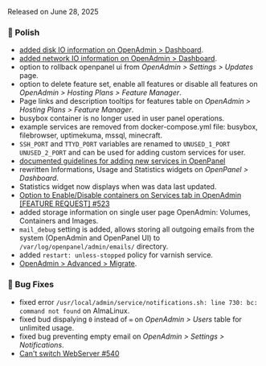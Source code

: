 Released on June 28, 2025

### 💅 Polish
- [added disk IO information on OpenAdmin > Dashboard](https://i.postimg.cc/LHnNj8kV/2025-06-25-18-11.png).
- [added network IO information on OpenAdmin > Dashboard](https://i.postimg.cc/74cY3t41/2025-06-25-18-12.png).
- option to rollback openpanel ui from *OpenAdmin > Settings > Updates* page.
- option to delete feature set, enable all features or disable all features on *OpenAdmin > Hosting Plans > Feature Manager*.
- Page links and description tooltips for features table on *OpenAdmin > Hosting Plans > Feature Manager*.
- busybox container is no longer used in user panel operations.
- example services are removed from docker-compose.yml file: busybox, filebrowser, uptimekuma, mssql, minecraft.
- `SSH_PORT` and `TTYD_PORT` variables are renamed to `UNUSED_1_PORT` `UNUSED_2_PORT` and can be used for adding custom services for user.
- [documented guidelines for adding new services in OpenPanel](https://dev.openpanel.com/images/)
- rewritten Informations, Usage and Statistics widgets on *OpenPanel > Dashboard*.
- Statistics widget now displays when was data last updated.
- [Option to Enable/Disable containers on Services tab in OpenAdmin [FEATURE REQUEST] #523](https://github.com/stefanpejcic/OpenPanel/issues/523)
- added storage information on single user page OpenAdmin: Volumes, Containers and Images.
- `mail_debug` setting is added, allows storing all outgoing emails from the system (OpenAdmin and OpenPanel UI) to `/var/log/openpanel/admin/emails/` directory.
- added `restart: unless-stopped` policy for varnish service.
- [OpenAdmin > Advanced > Migrate](https://pcx3.com/openpanel/migrating-openpanel-from-one-server-to-another/).

### 🐛 Bug Fixes
- fixed error `/usr/local/admin/service/notifications.sh: line 730: bc: command not found` on AlmaLinux.
- fixed bud dispalying `0` instead of `∞` on *OpenAdmin > Users* table for unlimited usage.
- fixed bug preventing empty email on *OpenAdmin > Settings > Notifications*.
- [Can't switch WebServer #540](https://github.com/stefanpejcic/OpenPanel/issues/540)
